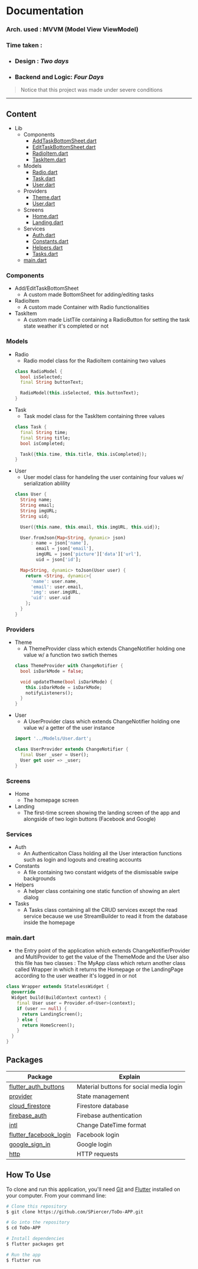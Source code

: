 # Documentation

### **Arch. used** : MVVM (Model View ViewModel)
### **Time taken** : 
- ### Design : *Two days* 
- ### Backend and Logic: *Four Days*
> Notice that this project was made under severe conditions

---
## Content
* Lib
  * Components
    * [AddTaskBottomSheet.dart](https://github.com/SPiercer/ToDo-APP/blob/master/lib/Components/AddTaskBottomSheet.dart)
    * [EditTaskBottomSheet.dart](https://github.com/SPiercer/ToDo-APP/blob/master/lib/Components/EditTaskBottomSheet.dart)
    * [RadioItem.dart](https://github.com/SPiercer/ToDo-APP/blob/master/lib/Components/RadioItem.dart)
    * [TaskItem.dart](https://github.com/SPiercer/ToDo-APP/blob/master/lib/Components/TaskItem.dart) 
  * Models
    * [Radio.dart](https://github.com/SPiercer/ToDo-APP/blob/master/lib/Models/Radio.dart) 
    * [Task.dart](https://github.com/SPiercer/ToDo-APP/blob/master/lib/Models/Task.dart) 
    * [User.dart](https://github.com/SPiercer/ToDo-APP/blob/master/lib/Models/User.dart) 
  * Providers
    * [Theme.dart](https://github.com/SPiercer/ToDo-APP/blob/master/lib/Providers/Theme.dart)
    * [User.dart](https://github.com/SPiercer/ToDo-APP/blob/master/lib/Providers/User.dart)
  * Screens
    * [Home.dart](https://github.com/SPiercer/ToDo-APP/blob/master/lib/Screens/Home.dart)
    * [Landing.dart](https://github.com/SPiercer/ToDo-APP/blob/master/lib/Screens/Landing.dart)
  * Services
    * [Auth.dart](https://github.com/SPiercer/ToDo-APP/blob/master/lib/Services/Auth.dart)
    * [Constants.dart](https://github.com/SPiercer/ToDo-APP/blob/master/lib/Services/Constants.dart)
    * [Helpers.dart](https://github.com/SPiercer/ToDo-APP/blob/master/lib/Services/Helpers.dart)
    * [Tasks.dart](https://github.com/SPiercer/ToDo-APP/blob/master/lib/Services/Tasks.dart)
  * [main.dart](https://github.com/SPiercer/ToDo-APP/blob/master/lib/main.dart)

### Components
* Add/EditTaskBottomSheet
  * A custom made BottomSheet for adding/editing tasks
* RadioItem
  * A custom made Container with Radio functionalities
* TaskItem
  * A custom made ListTile containing a RadioButton for setting the task state weather it's completed or not
### Models
* Radio
  * Radio model class for the RadioItem containing two values 
  ```Dart
  class RadioModel {
    bool isSelected;
    final String buttonText;

    RadioModel(this.isSelected, this.buttonText);
  }
  ``` 
* Task
  * Task model class for the TaskItem containing three values
  ```Dart
  class Task {
    final String time;
    final String title;
    bool isCompleted;
  
    Task({this.time, this.title, this.isCompleted});
  }
  ```
* User 
  * User model class for handeling the user containing four values w/ serialization ablility
  ```Dart
  class User {
    String name;
    String email;
    String imgURL;
    String uid;
  
    User({this.name, this.email, this.imgURL, this.uid});

    User.fromJson(Map<String, dynamic> json)
        : name = json['name'],
          email = json['email'],
          imgURL = json['picture']['data']['url'],
          uid = json['id'];

    Map<String, dynamic> toJson(User user) {
      return <String, dynamic>{
        'name': user.name,
        'email': user.email,
        'img': user.imgURL,
        'uid': user.uid
      };
    }
  }
  ```
### Providers
* Theme
  * A ThemeProvider class which extends ChangeNotifier holding one value w/ a function two swtich themes
  ```Dart
  class ThemeProvider with ChangeNotifier {
    bool isDarkMode = false;

    void updateTheme(bool isDarkMode) {
      this.isDarkMode = isDarkMode;
      notifyListeners();
    }
  }  
  ```
* User
  * A UserProvider class which extends ChangeNotifier holding one value w/ a getter of the user instance
  ```Dart
  import '../Models/User.dart';

  class UserProvider extends ChangeNotifier {
    final User _user = User();
    User get user => _user;
  } 
  ```  
### Screens
* Home
  * The homepage screen
* Landing
  * The first-time screen showing the landing screen of the app and alongside of two login buttons (Facebook and Google)
### Services
* Auth
  * An Authenticaiton Class holding all the User interaction functions such as login and logouts and creating accounts
* Constants
  * A file containing two constant widgets of the dismissable swipe backgrounds
* Helpers
  * A helper class containing one static function of showing an alert dialog
* Tasks
  * A Tasks class containing all the CRUD services except the read service because we use StreamBuilder to read it from the database inside the homepage
### main.dart
* the Entry point of the application which extends ChangeNotifierProvider and MultiProvider to get the value of the ThemeMode and the User
  also this file has two classes : The MyApp class which return another class called Wrapper in which it returns the Homepage or the LandingPage according to the user weather it's logged in or not
```Dart
class Wrapper extends StatelessWidget {
  @override
  Widget build(BuildContext context) {
    final User user = Provider.of<User>(context);
    if (user == null) {
      return LandingScreen();
    } else {
      return HomeScreen();
    }
  }
}
```
## Packages
Package | Explain
---|---
[flutter_auth_buttons](https://pub.dev/packages/flutter_auth_buttons) | Material buttons for social media login
[provider](https://pub.dev/packages/provider) | State management
[cloud_firestore](https://pub.dev/packages/cloud_firestore) | Firestore database
[firebase_auth](https://pub.dev/packages/firebase_auth) | Firebase authentication
[intl](https://pub.dev/packages/intl) | Change DateTime format 
[flutter_facebook_login](https://pub.dev/packages/flutter_facebook_login) | Facebook login
[google_sign_in](https://pub.dev/packages/google_sign_in) | Google login
[http](https://pub.dev/packages/http) | HTTP requests
## How To Use

To clone and run this application, you'll need [Git](https://git-scm.com) and [Flutter](https://flutter.dev/docs/get-started/install) installed on your computer. From your command line:

```bash
# Clone this repository
$ git clone https://github.com/SPiercer/ToDo-APP.git

# Go into the repository
$ cd ToDo-APP

# Install dependencies
$ flutter packages get

# Run the app
$ flutter run
```